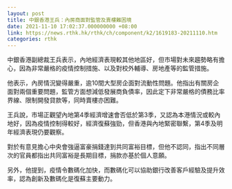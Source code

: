 ```yaml
---
layout: post
title: 中銀香港王兵：內房商面對監管及賣樓難困境
date: 2021-11-10 17:02:37.000000000 +08:00
link: https://news.rthk.hk/rthk/ch/component/k2/1619183-20211110.htm
categories: rthk
---
```


中銀香港副總裁王兵表示，內地經濟表現較其他地區好，但市場對未來趨勢略有擔心，因為非常嚴格的疫情控制措施、以及對校外輔導、房地產等的監管措施。

他表示，內房情況變得嚴重，逾10間大型房企面對流動性問題。他指出有關房企面對兩個重要問題，監管方面想減低發展商負債率，因此定下非常嚴格的債務比率界線、限制開發貸款等，同時賣樓亦困難。

王兵說，市場正觀望內地第4季經濟增速會否低於第3季，又認為本港情況或較內地好，因為疫情控制得較好，經濟復蘇強勁，但香港與內地緊密聯繫，第4季及明年經濟表現仍要觀察。

對於有意見擔心中央會強逼富豪捐錢達到共同富裕目標，但他不認同，指出不同層次的官員都指出共同富裕是長期目標，捐款亦基於個人意願。

另外，他提到，疫情令數碼化加快，而數碼化可以協助銀行改善客戶經驗及提升效率，認為創新及數碼化是復蘇主要動力。
